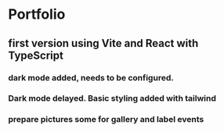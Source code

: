 # Portfolio

## first version using Vite and React with TypeScript

### dark mode added, needs to be configured.

### Dark mode delayed. Basic styling added with tailwind

### prepare pictures some for gallery and label events